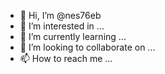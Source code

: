 - 👋 Hi, I’m @nes76eb
- 👀 I’m interested in ...
- 🌱 I’m currently learning ...
- 💞️ I’m looking to collaborate on ...
- 📫 How to reach me ...

<!---
nes76eb/nes76eb is a ✨ special ✨ repository because its `README.md` (this file) appears on your GitHub profile.
You can click the Preview link to take a look at your changes.
--->
